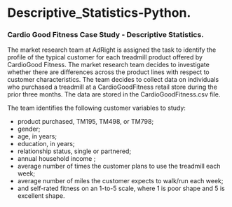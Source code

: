 # Descriptive_Statistics-Python. 
  
### Cardio Good Fitness Case Study - Descriptive Statistics.  

The market research team at AdRight is assigned the task to identify the profile of the typical customer for each treadmill product offered by CardioGood Fitness. The market research team decides to investigate whether there are differences across the product lines with respect to customer characteristics. The team decides to collect data on individuals who purchased a treadmill at a CardioGoodFitness retail store during the prior three months. The data are stored in the CardioGoodFitness.csv file.  
  
The team identifies the following customer variables to study:  

* product purchased, TM195, TM498, or TM798;  
* gender;  
* age, in years;  
* education, in years;  
* relationship status, single or partnered;  
* annual household income ;  
* average number of times the customer plans to use the treadmill each week;  
* average number of miles the customer expects to walk/run each week;  
* and self-rated fitness on an 1-to-5 scale, where 1 is poor shape and 5 is excellent shape.
